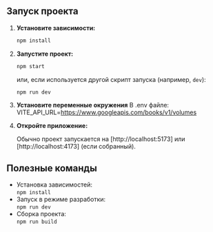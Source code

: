 ## Запуск проекта

1. **Установите зависимости:**

   ```bash
   npm install
   ```

2. **Запустите проект:**

   ```bash
   npm start
   ```

   или, если используется другой скрипт запуска (например, `dev`):

   ```bash
   npm run dev
   ```

3. **Установите переменные окружения**
   В .env файле:
      VITE_API_URL=https://www.googleapis.com/books/v1/volumes

5. **Откройте приложение:**

   Обычно проект запускается на [http://localhost:5173] или [http://localhost:4173] (если собранный).

## Полезные команды

- Установка зависимостей:  
  `npm install`
- Запуск в режиме разработки:  
  `npm run dev`
- Сборка проекта:  
  `npm run build`
